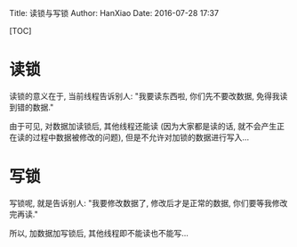 Title: 读锁与写锁
Author: HanXiao
Date: 2016-07-28 17:37

[TOC]

# 读锁
读锁的意义在于,  当前线程告诉别人: "我要读东西啦, 你们先不要改数据, 免得我读到错的数据."

由于可见, 对数据加读锁后, 其他线程还能读 (因为大家都是读的话, 就不会产生正在读的过程中数据被修改的问题), 但是不允许对加锁的数据进行写入...

# 写锁
写锁呢, 就是告诉别人: "我要修改数据了, 修改后才是正常的数据, 你们要等我修改完再读."

所以, 加数据加写锁后, 其他线程即不能读也不能写...
